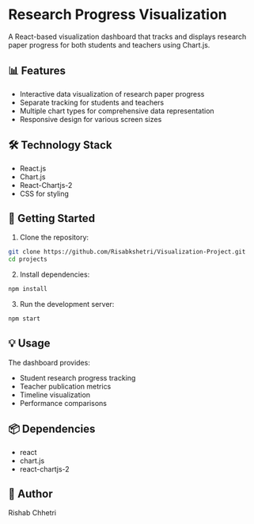 # Research Progress Visualization

A React-based visualization dashboard that tracks and displays research paper progress for both students and teachers using Chart.js.

## 📊 Features

- Interactive data visualization of research paper progress
- Separate tracking for students and teachers
- Multiple chart types for comprehensive data representation
- Responsive design for various screen sizes

## 🛠️ Technology Stack

- React.js
- Chart.js
- React-Chartjs-2
- CSS for styling

## 🚀 Getting Started

1. Clone the repository:
```bash
git clone https://github.com/Risabkshetri/Visualization-Project.git
cd projects
```

2. Install dependencies:
```bash
npm install
```

3. Run the development server:
```bash
npm start
```

## 💡 Usage

The dashboard provides:
- Student research progress tracking
- Teacher publication metrics
- Timeline visualization
- Performance comparisons

## 📦 Dependencies

- react
- chart.js
- react-chartjs-2

## 👤 Author

Rishab Chhetri
